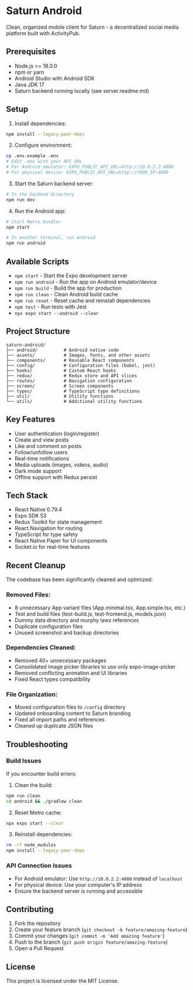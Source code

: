 # Saturn Android

Clean, organized mobile client for Saturn - a decentralized social media platform built with ActivityPub.

## Prerequisites

- Node.js >= 18.0.0
- npm or yarn
- Android Studio with Android SDK
- Java JDK 17
- Saturn backend running locally (see server.readme.md)

## Setup

1. Install dependencies:
```bash
npm install --legacy-peer-deps
```

2. Configure environment:
```bash
cp .env.example .env
# Edit .env with your API URL
# For Android emulator: EXPO_PUBLIC_API_URL=http://10.0.2.2:4000
# For physical device: EXPO_PUBLIC_API_URL=http://YOUR_IP:4000
```

3. Start the Saturn backend server:
```bash
# In the backend directory
npm run dev
```

4. Run the Android app:
```bash
# Start Metro bundler
npm start

# In another terminal, run Android
npm run android
```

## Available Scripts

- `npm start` - Start the Expo development server
- `npm run android` - Run the app on Android emulator/device
- `npm run build` - Build the app for production
- `npm run clean` - Clean Android build cache
- `npm run reset` - Reset cache and reinstall dependencies
- `npm test` - Run tests with Jest
- `npx expo start --android --clear` 

## Project Structure

```
saturn-android/
├── android/          # Android native code
├── assets/           # Images, fonts, and other assets
├── components/       # Reusable React components
├── config/           # Configuration files (babel, jest)
├── hooks/            # Custom React hooks
├── redux/            # Redux store and API slices
├── routes/           # Navigation configuration
├── screen/           # Screen components
├── types/            # TypeScript type definitions
├── util/             # Utility functions
└── utils/            # Additional utility functions
```

## Key Features

- User authentication (login/register)
- Create and view posts
- Like and comment on posts
- Follow/unfollow users
- Real-time notifications
- Media uploads (images, videos, audio)
- Dark mode support
- Offline support with Redux persist

## Tech Stack

- React Native 0.79.4
- Expo SDK 53
- Redux Toolkit for state management
- React Navigation for routing
- TypeScript for type safety
- React Native Paper for UI components
- Socket.io for real-time features

## Recent Cleanup

The codebase has been significantly cleaned and optimized:

### Removed Files:
- 8 unnecessary App variant files (App.minimal.tsx, App.simple.tsx, etc.)
- Test and build files (test-build.js, test-frontend.js, models.json)
- Dummy data directory and murphy laws references
- Duplicate configuration files
- Unused screenshot and backup directories

### Dependencies Cleaned:
- Removed 40+ unnecessary packages
- Consolidated image picker libraries to use only expo-image-picker
- Removed conflicting animation and UI libraries
- Fixed React types compatibility

### File Organization:
- Moved configuration files to `/config` directory
- Updated onboarding content to Saturn branding
- Fixed all import paths and references
- Cleaned up duplicate JSON files

## Troubleshooting

### Build Issues

If you encounter build errors:

1. Clean the build:
```bash
npm run clean
cd android && ./gradlew clean
```

2. Reset Metro cache:
```bash
npx expo start --clear
```

3. Reinstall dependencies:
```bash
rm -rf node_modules
npm install --legacy-peer-deps
```

### API Connection Issues

- For Android emulator: Use `http://10.0.2.2:4000` instead of `localhost`
- For physical device: Use your computer's IP address
- Ensure the backend server is running and accessible

## Contributing

1. Fork the repository
2. Create your feature branch (`git checkout -b feature/amazing-feature`)
3. Commit your changes (`git commit -m 'Add amazing feature'`)
4. Push to the branch (`git push origin feature/amazing-feature`)
5. Open a Pull Request

## License

This project is licensed under the MIT License.